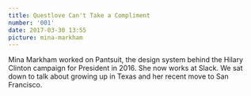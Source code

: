 ```yaml
---
title: Questlove Can't Take a Compliment
number: '001'
date: 2017-03-30 13:55
picture: mina-markham
---
```


Mina Markham worked on Pantsuit, the design system behind the Hilary Clinton campaign for President in 2016. She now works at Slack. We sat down to talk about growing up in Texas and her recent move to San Francisco.
